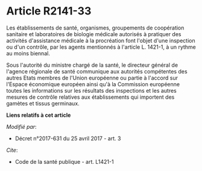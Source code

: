 # Article R2141-33

Les établissements de santé, organismes, groupements de coopération sanitaire et laboratoires de biologie médicale autorisés
à pratiquer des activités d'assistance médicale à la procréation font l'objet d'une inspection ou d'un contrôle, par les
agents mentionnés à l'article L. 1421-1, à un rythme au moins biennal.

Sous l'autorité du ministre chargé de la santé, le directeur général de l'agence régionale de santé communique aux autorités
compétentes des autres Etats membres de l'Union européenne ou partie à l'accord sur l'Espace économique européen ainsi qu'à
la Commission européenne toutes les informations sur les résultats des inspections et les autres mesures de contrôle
relatives aux établissements qui importent des gamètes et tissus germinaux.

**Liens relatifs à cet article**

_Modifié par_:

  - Décret n°2017-631 du 25 avril 2017 - art. 3

_Cite_:

  - Code de la santé publique - art. L1421-1
